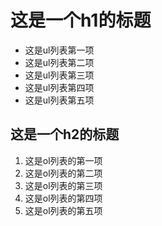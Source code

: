 # 这是一个h1的标题

- 这是ul列表第一项
- 这是ul列表第二项
- 这是ul列表第三项
- 这是ul列表第四项
- 这是ul列表第五项

## 这是一个h2的标题
1. 这是ol列表的第一项
2. 这是ol列表的第二项
3. 这是ol列表的第三项
4. 这是ol列表的第四项
5. 这是ol列表的第五项